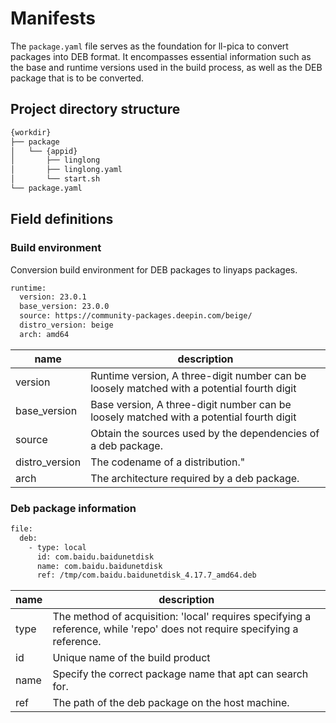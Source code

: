 # Manifests

The `package.yaml` file serves as the foundation for ll-pica to convert packages into DEB format. It encompasses essential information such as the base and runtime versions used in the build process, as well as the DEB package that is to be converted.

## Project directory structure

```bash
{workdir}
├── package
│   └── {appid}
│       ├── linglong
│       ├── linglong.yaml
│       └── start.sh
└── package.yaml
```

## Field definitions

### Build environment

Conversion build environment for DEB packages to linyaps packages.

```bash
runtime:
  version: 23.0.1
  base_version: 23.0.0
  source: https://community-packages.deepin.com/beige/
  distro_version: beige
  arch: amd64
```

| name           | description                                                                                |
| -------------- | ------------------------------------------------------------------------------------------ |
| version        | Runtime version, A three-digit number can be loosely matched with a potential fourth digit |
| base_version   | Base version, A three-digit number can be loosely matched with a potential fourth digit    |
| source         | Obtain the sources used by the dependencies of a deb package.                              |
| distro_version | The codename of a distribution."                                                           |
| arch           | The architecture required by a deb package.                                                |

### Deb package information

```bash
file:
  deb:
    - type: local
      id: com.baidu.baidunetdisk
      name: com.baidu.baidunetdisk
      ref: /tmp/com.baidu.baidunetdisk_4.17.7_amd64.deb
```

| name | description                                                                                                               |
| ---- | ------------------------------------------------------------------------------------------------------------------------- |
| type | The method of acquisition: 'local' requires specifying a reference, while 'repo' does not require specifying a reference. |
| id   | Unique name of the build product                                                                                          |
| name | Specify the correct package name that apt can search for.                                                                 |
| ref  | The path of the deb package on the host machine.                                                                          |
